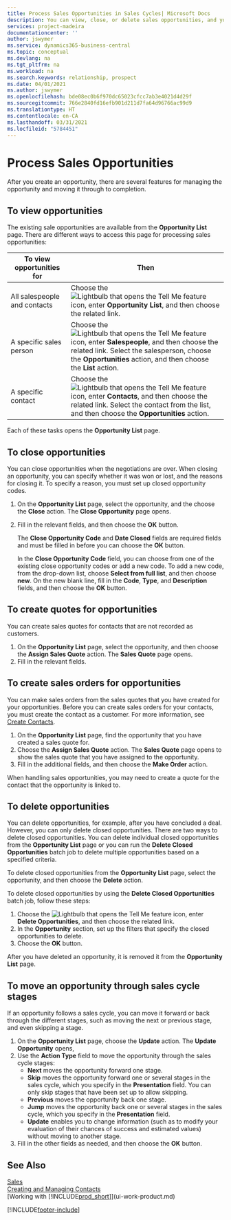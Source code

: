 ```yaml
---
title: Process Sales Opportunities in Sales Cycles| Microsoft Docs
description: You can view, close, or delete sales opportunities, and you can also create quotes and sales orders for opportunities, and move an opportunity through the stages of a sales cycle.
services: project-madeira
documentationcenter: ''
author: jswymer
ms.service: dynamics365-business-central
ms.topic: conceptual
ms.devlang: na
ms.tgt_pltfrm: na
ms.workload: na
ms.search.keywords: relationship, prospect
ms.date: 04/01/2021
ms.author: jswymer
ms.openlocfilehash: bde08ec0b6f970dc65023cfcc7ab3e4021d4d29f
ms.sourcegitcommit: 766e2840fd16efb901d211d7fa64d96766ac99d9
ms.translationtype: HT
ms.contentlocale: en-CA
ms.lasthandoff: 03/31/2021
ms.locfileid: "5784451"
---
```

# <a name="process-sales-opportunities"></a>Process Sales Opportunities
After you create an opportunity, there are several features for managing the opportunity and moving it through to completion.

## <a name="to-view-opportunities"></a>To view opportunities
The existing sale opportunities are available from the **Opportunity List** page. There are different ways to access this page for processing sales opportunities:

| To view opportunities for | Then |
| --- | --- |
| All salespeople and contacts |Choose the ![Lightbulb that opens the Tell Me feature](media/ui-search/search_small.png "Tell me what you want to do") icon, enter **Opportunity List**, and then choose the related link. |
| A specific sales person |Choose the ![Lightbulb that opens the Tell Me feature](media/ui-search/search_small.png "Tell me what you want to do") icon, enter **Salespeople**, and then choose the related link. Select the salesperson, choose the **Opportunities** action, and then choose the **List** action. |
| A specific contact |Choose the ![Lightbulb that opens the Tell Me feature](media/ui-search/search_small.png "Tell me what you want to do") icon, enter **Contacts**, and then choose the related link. Select the contact from the list, and then choose the **Opportunities** action. |

Each of these tasks opens the **Opportunity List** page.

## <a name="to-close-opportunities"></a>To close opportunities
You can close opportunities when the negotiations are over. When closing an opportunity, you can specify whether it was won or lost, and the reasons for closing it. To specify a reason, you must set up closed opportunity codes.

1. On the **Opportunity List** page, select the opportunity, and the choose the **Close** action. The **Close Opportunity** page opens.
2. Fill in the relevant fields, and then choose the **OK** button.

   The **Close Opportunity Code** and **Date Closed** fields are required fields and must be filled in before you can choose the **OK** button.

   In the **Close Opportunity Code** field, you can choose from one of the existing close opportunity codes or add a new code. To add a new code, from the drop-down list, choose **Select from full list**, and then choose **new**. On the new blank line, fill in the **Code**, **Type**, and **Description** fields, and then choose the **OK** button.

## <a name="to-create-quotes-for-opportunities"></a>To create quotes for opportunities
You can create sales quotes for contacts that are not recorded as customers.

1. On the **Opportunity List** page, select the opportunity, and then choose the **Assign Sales Quote** action. The **Sales Quote** page opens.
2. Fill in the relevant fields.

## <a name="to-create-sales-orders-for-opportunities"></a>To create sales orders for opportunities
You can make sales orders from the sales quotes that you have created for your opportunities. Before you can create sales orders for your contacts, you must create the contact as a customer. For more information, see [Create Contacts](marketing-create-contact-companies.md).

1. On the **Opportunity List** page, find the opportunity that you have created a sales quote for.
2. Choose the **Assign Sales Quote** action. The **Sales Quote** page opens to show the sales quote that you have assigned to the opportunity.
3. Fill in the additional fields, and then choose the **Make Order** action.

When handling sales opportunities, you may need to create a quote for the contact that the opportunity is linked to.

## <a name="to-delete-opportunities"></a>To delete opportunities
You can delete opportunities, for example, after you have concluded a deal. However, you can only delete closed opportunities. There are two ways to delete closed opportunities. You can delete individual closed opportunities from the **Opportunity List** page or you can run the **Delete Closed Opportunities** batch job to delete multiple opportunities based on a specified criteria.

To delete closed opportunities from the **Opportunity List** page, select the opportunity, and then choose the **Delete** action.

To delete closed opportunities by using the **Delete Closed Opportunities** batch job, follow these steps:

1. Choose the ![Lightbulb that opens the Tell Me feature](media/ui-search/search_small.png "Tell me what you want to do") icon, enter **Delete Opportunities**, and then choose the related link.
2. In the **Opportunity** section, set up the filters that specify the closed opportunities to delete.
3. Choose the **OK** button.

After you have deleted an opportunity, it is removed it from the **Opportunity List** page.

## <a name="to-move-an-opportunity-through-sales-cycle-stages"></a>To move an opportunity through sales cycle stages
If an opportunity follows a sales cycle, you can move it forward or back through the different stages, such as moving the next or previous stage, and even skipping a stage.

1. On the **Opportunity List** page, choose the **Update** action. The **Update Opportunity** opens,
2. Use the **Action Type** field to move the opportunity through the sales cycle stages:
   * **Next** moves the opportunity forward one stage.
   * **Skip** moves the opportunity forward one or several stages in the sales cycle, which you specify in the **Presentation** field. You can only skip stages that have been set up to allow skipping.
   * **Previous** moves the opportunity back one stage.
   * **Jump** moves the opportunity back one or several stages in the sales cycle, which you specify in the **Presentation** field.
   * **Update** enables you to change information (such as to modify your evaluation of their chances of success and estimated values) without moving to another stage.
3. Fill in the other fields as needed, and then choose the **OK** button.

## <a name="see-also"></a>See Also
[Sales](sales-manage-sales.md)  
[Creating and Managing Contacts](marketing-contacts.md)  
[Working with [!INCLUDE[prod_short](includes/prod_short.md)]](ui-work-product.md)


[!INCLUDE[footer-include](includes/footer-banner.md)]